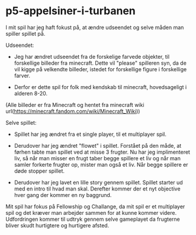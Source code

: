 # p5-appelsiner-i-turbanen
I mit spil har jeg haft fokust på, at ændre udseendet og selve måden man spiller spillet på.

Udseendet:
- Jeg har ændret udseendet fra de forskelige farvede objekter, til forskellige billeder fra minecraft. Dette vil "please" spilleren syn, da de vil kigge på velkendte billeder, istedet for forskellige figure i forskellige farver.

- Derfor er dette spil for folk med kendskab til minecraft, hovedsageligt i alderen 8-20.

(Alle billeder er fra Minecraft og hentet fra minecraft wiki url(https://minecraft.fandom.com/wiki/Minecraft_Wiki))

Selve spillet:
- Spillet har jeg ændret fra et single player, til et multiplayer spil.

- Derudover har jeg ændret "flowet" i spillet. Forstået på den måde, at førhen tabte man spillet ved at misse 3 frugter. Nu har jeg implimenteret liv, så når man misser en frugt taber begge spillere et liv og når man samler forkerte frugter op, mister man også et liv. Når begge spillere er døde stopper spillet. 

- Derudover har jeg lavet en lille story gennem spillet. Spillet starter ud med en intro til hvad man skal. Derefter kommer der et nyt objective hver gang der kommer en ny baggrund.

Mit spil har fokus på Fellowship og Challange, da mit spil er et multiplayer spil og det kræver man arbejder sammen for at kunne kommer videre. Udfordringen kommer til udtryk gennem selve gameplayet da frugterne bliver skudt hurtigtere og hurtigere afsted.